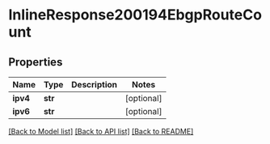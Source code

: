 # InlineResponse200194EbgpRouteCount

## Properties
Name | Type | Description | Notes
------------ | ------------- | ------------- | -------------
**ipv4** | **str** |  | [optional] 
**ipv6** | **str** |  | [optional] 

[[Back to Model list]](../README.md#documentation-for-models) [[Back to API list]](../README.md#documentation-for-api-endpoints) [[Back to README]](../README.md)


